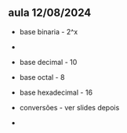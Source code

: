 ## aula 12/08/2024
- base binaria - 2^x
- 
- base decimal - 10
- base octal - 8
- base hexadecimal - 16

- conversões - ver slides depois

 - 
